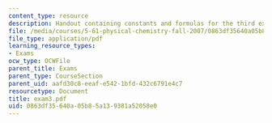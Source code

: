```yaml
---
content_type: resource
description: Handout containing constants and formulas for the third exam.
file: /media/courses/5-61-physical-chemistry-fall-2007/0863df35640a05b85a139381a52058e0_exam3.pdf
file_type: application/pdf
learning_resource_types:
- Exams
ocw_type: OCWFile
parent_title: Exams
parent_type: CourseSection
parent_uid: aafd30c8-eeaf-e542-1bfd-432c6791e4c7
resourcetype: Document
title: exam3.pdf
uid: 0863df35-640a-05b8-5a13-9381a52058e0
---
```

